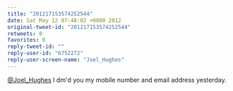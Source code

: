 ```yaml
---
title: "201217153574252544"
date: Sat May 12 07:48:02 +0000 2012
original-tweet-id: "201217153574252544"
retweets: 0
favorites: 0
reply-tweet-id: ""
reply-user-id: "6752272"
reply-user-screen-name: "Joel_Hughes"
---
```

<a href="https://twitter.com/Joel_Hughes">@Joel_Hughes</a> I dm'd you my mobile number and email address yesterday.
